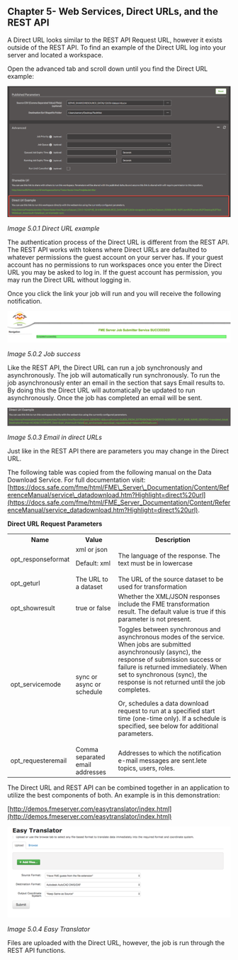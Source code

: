 ## Chapter 5- Web Services, Direct URLs, and the REST API


A Direct URL looks similar to the REST API Request URL, however it
exists outside of the REST API. To find an example of the Direct URL log
into your server and located a workspace.

Open the advanced tab and scroll down until you find the Direct URL
example:

![](./Images/image5.0.1.DirectURL.png)

*Image 5.0.1 Direct URL example*

The authentication process of the Direct URL is different from the REST
API. The REST API works with tokens where Direct URLs are defaulted to
whatever permissions the guest account on your server has. If your guest
account has no permissions to run workspaces once you enter the Direct
URL you may be asked to log in. If the guest account has permission, you
may run the Direct URL without logging in.

Once you click the link your job will run and you will receive the
following notification.

![](./Images/image5.0.2.JobSuccess.png)

*Image 5.0.2 Job success*

Like the REST API, the Direct URL can run a job synchronously and
asynchronously. The job will automatically run synchronously. To run the
job asynchronously enter an email in the section that says Email results
to. By doing this the Direct URL will automatically be updated to run
asynchronously. Once the job has completed an email will be sent.

![](./Images/image5.0.3.EmailDirectURL.png)

*Image 5.0.3 Email in direct URLs*

Just like in the REST API there are parameters you may change in the
Direct URL.

The following table was copied from the following manual on the Data
Download Service. For full documentation visit:
[https://docs.safe.com/fme/html/FME\_Server\_Documentation/Content/ReferenceManual/service\_datadownload.htm?Highlight=direct%20url](https://docs.safe.com/fme/html/FME_Server_Documentation/Content/ReferenceManual/service_datadownload.htm?Highlight=direct%20url).

**Direct URL Request** **Parameters**

<table>

<tr>
<th>Name</th>
<th>Value</th>
<th>Description</th>
</tr>

<tr>
<td>opt_responseformat</td>
<td>xml or json

Default: xml
</td>
<td>The language of the response. The text must be in lowercase </td>
</tr>

<tr>
<td>opt_geturl</td>
<td>The URL to a dataset</td>
<td>The URL of the source dataset to be used for transformation</td>
</tr>

<tr>
<td>opt_showresult</td>
<td>true or false</td>
<td>Whether the XML/JSON responses include the FME transformation result. The default value is true if this parameter is not present.
</td>
</tr>

<tr>
<td>opt_servicemode</td>
<td>sync or async or schedule</td>
<td>Toggles between synchronous and asynchronous modes of the service. When jobs are submitted asynchronously (async), the response of submission success or failure is returned immediately. When set to synchronous (sync), the response is not returned until the job completes.

Or, schedules a data download request to run at a specified start time (one-time only). If a schedule is specified, see below for additional parameters.</td>
</tr>

<tr>
<td>opt_requesteremail</td>
<td>Comma separated email addresses</td>
<td>Addresses to which the notification e-mail messages are sent.lete topics, users, roles.</td>
</tr>


</table>



The Direct URL and REST API can be combined together in an application
to utilize the best components of both. An example is in this
demonstration:

[http://demos.fmeserver.com/easytranslator/index.html](http://demos.fmeserver.com/easytranslator/index.html)

![](./Images/image5.0.4.EasyTranslator.png)

*Image 5.0.4 Easy Translator*

Files are uploaded with the Direct URL, however, the job is run through
the REST API functions.
